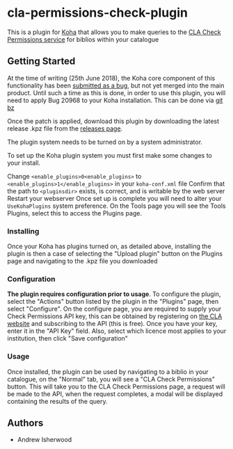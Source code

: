 # cla-permissions-check-plugin

This is a plugin for [Koha](https://koha-community.org/) that allows you to make queries to the [CLA Check Permissions service](https://www.cla.co.uk/check-permissions-start) for biblios within your catalogue

## Getting Started

At the time of writing (25th June 2018), the Koha core component of this functionality has been [submitted as a bug](https://bugs.koha-community.org/bugzilla3/show_bug.cgi?id=20968),
but not yet merged into the main product. Until such a time as this is done, in order to use this plugin, you will need to apply Bug 20968 to your Koha installation. This can be done via [git bz](https://wiki.koha-community.org/wiki/Git_bz_configuration)

Once the patch is applied, download this plugin by downloading the latest release .kpz file from the [releases page](https://github.com/PTFS-Europe/cla-permissions-check-plugin/releases).

The plugin system needs to be turned on by a system administrator.

To set up the Koha plugin system you must first make some changes to your install.

Change `<enable_plugins>0<enable_plugins>` to `<enable_plugins>1</enable_plugins>` in your `koha-conf.xml` file
Confirm that the path to `<pluginsdir>` exists, is correct, and is writable by the web server
Restart your webserver
Once set up is complete you will need to alter your `UseKohaPlugins` system preference. On the Tools page you will see the Tools Plugins, select this to access the Plugins page.

### Installing

Once your Koha has plugins turned on, as detailed above, installing the plugin is then a case of selecting the "Upload plugin" 
button on the Plugins page and navigating to the .kpz file you downloaded

### Configuration

**The plugin requires configuration prior to usage**. To configure the plugin, select the "Actions" button listed by the plugin in the "Plugins" page, then select "Configure". On the configure page, you are required to supply your Check Permissions API key, this can be obtained by registering on [the CLA website](https://accountlogin.cla.co.uk/login) and subscribing to the API (this is free). Once you have your key, enter it in the "API Key" field. Also, select which licence most applies to your institution, then click "Save configuration"

### Usage

Once installed, the plugin can be used by navigating to a biblio in your catalogue, on the "Normal" tab, you will see a "CLA Check Permissions" button. This will take you to the CLA Check Permissions page, a request will be made to the API, when the request completes, a modal will be displayed containing the results of the query.



## Authors

* Andrew Isherwood
